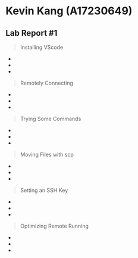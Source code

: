 **Kevin Kang (A17230649)**
==========================
**Lab Report #1**
--------------------------
> Installing VScode
*
*
*
> Remotely Connecting
*
*
*
> Trying Some Commands
*
*
*
> Moving Files with scp
*
*
*
>Setting an SSH Key
*
*
*
>Optimizing Remote Running
*
*
*
